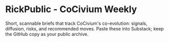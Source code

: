
# RickPublic - CoCivium Weekly
Short, scannable briefs that track CoCivium's co-evolution: signals, diffusion, risks, and recommended moves.
Paste these into Substack; keep the GitHub copy as your public archive.
